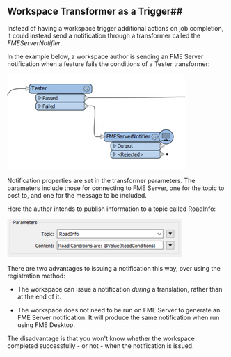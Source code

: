 ## Workspace Transformer as a Trigger##

Instead of having a workspace trigger additional actions on job completion, it could instead send a notification through a transformer called the *FMEServerNotifier*.

In the example below, a workspace author is sending an FME Server notification when a feature fails the conditions of a Tester transformer:

![](./Images/Img4.028.FMEServerNotifierOnCanvas.png)

Notification properties are set in the transformer parameters. The parameters include those for connecting to FME Server, one for the topic to post to, and one for the message to be included.

Here the author intends to publish information to a topic called RoadInfo:

![](./Images/Img4.029.FMEServerNotifierParameters.png)


There are two advantages to issuing a notification this way, over using the registration method:

- The workspace can issue a notification *during* a translation, rather than at the end of it.

- The workspace does not need to be run on FME Server to generate an FME Server notification. It will produce the same notification when run using FME Desktop.

The disadvantage is that you won't know whether the workspace completed successfully - or not - when the notification is issued.
